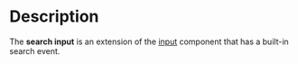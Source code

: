 # Description

The **search input** is an extension of the [input](/docs/components/input) component that has a built-in search event.